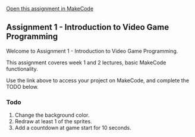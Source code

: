 <a href="https://arcade.makecode.com/beta#github:d12/chase-the-pizza">Open this assignment in MakeCode</a>

## Assignment 1 - Introduction to Video Game Programming

Welcome to Assignment 1 - Introduction to Video Game Programming.

This assignment coveres week 1 and 2 lectures, basic MakeCode functionality.

Use the link above to access your project on MakeCode, and complete the TODO below.

### Todo

1. Change the background color.
2. Redraw at least 1 of the sprites.
3. Add a countdown at game start for 10 seconds.

